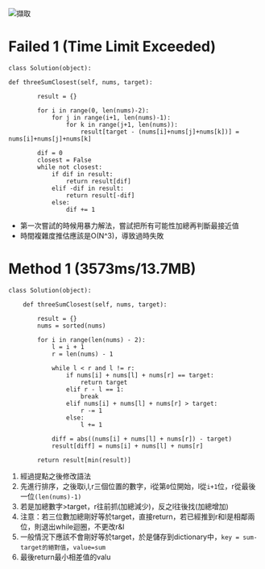 ![擷取](https://user-images.githubusercontent.com/103319735/194713479-fc934f00-9c96-4f45-a733-d371e79c5f62.PNG)

# Failed 1 (Time Limit Exceeded)

```
class Solution(object):

def threeSumClosest(self, nums, target):

        result = {}

        for i in range(0, len(nums)-2):
            for j in range(i+1, len(nums)-1):
                for k in range(j+1, len(nums)):
                    result[target - (nums[i]+nums[j]+nums[k])] = nums[i]+nums[j]+nums[k]

        dif = 0
        closest = False
        while not closest:
            if dif in result:
                return result[dif]
            elif -dif in result:
                return result[-dif]
            else:
                dif += 1
```

* 第一次嘗試的時候用暴力解法，嘗試把所有可能性加總再判斷最接近值
* 時間複雜度推估應該是O(N^3)，導致過時失敗

# Method 1 (3573ms/13.7MB)

```
class Solution(object):
    
    def threeSumClosest(self, nums, target):
        
        result = {}
        nums = sorted(nums)            

        for i in range(len(nums) - 2):
            l = i + 1
            r = len(nums) - 1

            while l < r and l != r:
                if nums[i] + nums[l] + nums[r] == target:
                    return target
                elif r - l == 1:
                    break
                elif nums[i] + nums[l] + nums[r] > target:
                    r -= 1
                else:
                    l += 1
            
            diff = abs((nums[i] + nums[l] + nums[r]) - target)
            result[diff] = nums[i] + nums[l] + nums[r]

        return result[min(result)]
```

1. 經過提點之後修改語法
2. 先進行排序，之後取i,l,r三個位置的數字，i從第`0`位開始，l從`i+1`位，r從最後一位`(len(nums)-1)`
3. 若是加總數字>target，r往前抓(加總減少)，反之l往後找(加總增加)
4. 注意：若三位數加總剛好等於target，直接return，若已經推到r和l是相鄰兩位，則退出while迴圈，不更改r&l
5. 一般情況下應該不會剛好等於target，於是儲存到dictionary中，`key = sum-target的絕對值`，`value=sum`
6. 最後return最小相差值的valu
